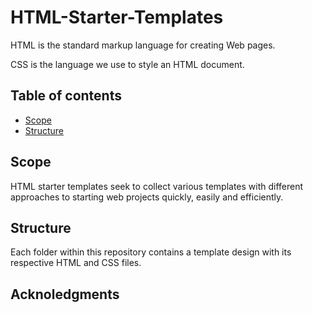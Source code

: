 # HTML-Starter-Templates

HTML is the standard markup language for creating Web pages.

CSS is the language we use to style an HTML document.

## Table of contents

- [Scope](#scope)
- [Structure](#structure)

## Scope

HTML starter templates seek to collect various templates with different approaches to starting web projects quickly, easily and efficiently.

## Structure

Each folder within this repository contains a template design with its respective HTML and CSS files.

## Acknoledgments
